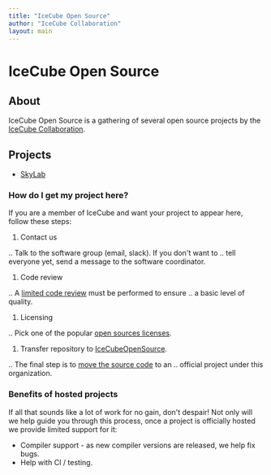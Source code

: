 ```yaml
---
title: "IceCube Open Source"
author: "IceCube Collaboration"
layout: main
---
```


# IceCube Open Source

## About

IceCube Open Source is a gathering of several open source projects
by the [IceCube Collaboration].

## Projects

* [SkyLab](https://github.com/IceCubeOpenSource/skylab)

### How do I get my project here?

If you are a member of IceCube and want your project to appear here,
follow these steps:

1. Contact us

.. Talk to the software group (email, slack).  If you don't want to
.. tell everyone yet, send a message to the software coordinator.

1. Code review

.. A [limited code review](code_review.html) must be performed to ensure
.. a basic level of quality.

1. Licensing

.. Pick one of the popular [open sources licenses](https://choosealicense.com/).

1. Transfer repository to [IceCubeOpenSource].

.. The final step is to [move the source code](transfer.html) to an
.. official project under this organization.

### Benefits of hosted projects

If all that sounds like a lot of work for no gain, don't despair!
Not only will we help guide you through this process, once a project
is officially hosted we provide limited support for it:

* Compiler support - as new compiler versions are released, we help fix bugs.
* Help with CI / testing.

[IceCube Collaboration]: https://icecube.wisc.edu

[IceCubeOpenSource]: https://github.com/IceCubeOpenSource